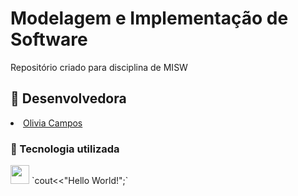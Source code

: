 
<h1>Modelagem e Implementação de Software</h1>
Repositório criado para disciplina de MISW 

<h2>&#128100 Desenvolvedora </h2>
<li><a href="https://github.com/kdaon" target="_blank">Olivia Campos</a></li>

<h3>&#128295 Tecnologia utilizada</h3>
<img height=30 src="https://cdn.jsdelivr.net/gh/devicons/devicon/icons/cplusplus/cplusplus-original.svg"</>
`cout<<"Hello World!";`
          
          
          




